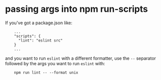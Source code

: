 # passing args into npm run-scripts

If you've got a package.json like:

```
    ...
    "scripts": {
      "lint": "eslint src"
    }
    ...
```

and you want to run `eslint` with a different formatter, use the `--` separator followed by the args you want to run `eslint` with:

```
    npm run lint -- --format unix
```

